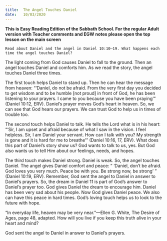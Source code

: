 ```yaml
---
title:  The Angel Touches Daniel
date:   10/03/2020
---
```


**This is Easy Reading Edition of the Sabbath School. For the regular Adult version with Teacher comments and EGW notes please open the top lesson on the main screen** 

`Read about Daniel and the angel in Daniel 10:10–19. What happens each time the angel touches Daniel?`

The light coming from God causes Daniel to fall to the ground. Then an angel touches Daniel and comforts him. As we read the story, the angel touches Daniel three times.

The first touch helps Daniel to stand up. Then he can hear the message from heaven: “‘Daniel, do not be afraid. From the very first day you decided to get wisdom and to be humble [not proud] in front of God, he has been listening to your prayers. I came to you because you have been praying’” (Daniel 10:12, ERV). Daniel’s prayer moves God’s heart in heaven. So, we can see that God hears our prayers. We can trust God to help us in times of trouble too.

The second touch helps Daniel to talk. He tells the Lord what is in his heart: “‘Sir, I am upset and afraid because of what I saw in the vision. I feel helpless. Sir, I am Daniel your servant. How can I talk with you? My strength is gone and it is hard for me to breathe’” (Daniel 10:16, 17, ERV). What does this part of Daniel’s story show us? God wants to talk to us, yes. But God also wants us to tell Him about our feelings, needs, and hopes.

The third touch makes Daniel strong. Daniel is weak. So, the angel touches Daniel. The angel gives Daniel comfort and peace: “ ‘Daniel, don’t be afraid. God loves you very much. Peace be with you. Be strong now, be strong’ ” (Daniel 10:19, ERV). Remember, God sent the angel to Daniel in answer to Daniel’s prayers. So, the dream in Daniel 11 is part of God’s answer to Daniel’s prayer too. God gives Daniel the dream to encourage him. Daniel has been very sad about his people. Now God gives Daniel peace. We also can have this peace in hard times. God’s loving touch helps us to look to the future with hope.

“In everyday life, heaven may be very near.”—Ellen G. White, The Desire of Ages, page 48, adapted. How will you live if you keep this truth alive in your heart and mind?

God sent the angel to Daniel in answer to Daniel’s prayers.
